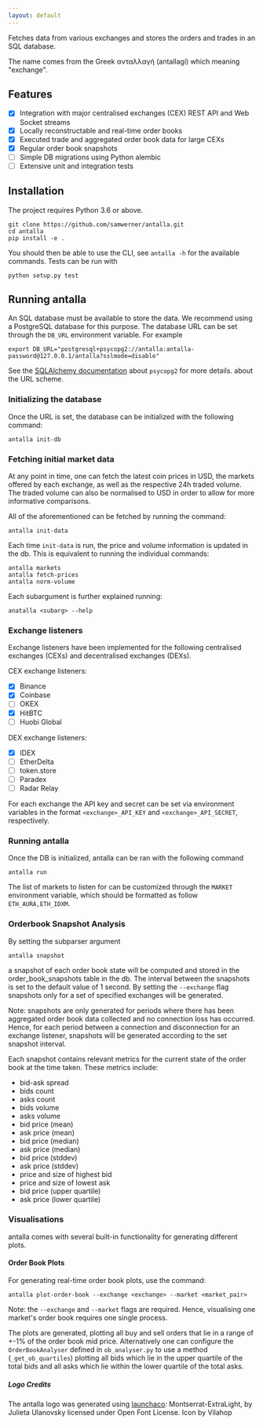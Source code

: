 ```yaml
---
layout: default
---
```


Fetches data from various exchanges and stores the orders and trades in an SQL database.

The name comes from the Greek ανταλλαγή (antallagí) which meaning "exchange".

## Features
- [x] Integration with major centralised exchanges (CEX) REST API and Web Socket streams
- [x] Locally reconstructable and real-time order books
- [x] Executed trade and aggregated order book data for large CEXs
- [x] Regular order book snapshots
- [ ] Simple DB migrations using Python alembic
- [ ] Extensive unit and integration tests

## Installation

The project requires Python 3.6 or above.

```
git clone https://github.com/samwerner/antalla.git
cd antalla
pip install -e .
```

You should then be able to use the CLI, see `antalla -h` for the available commands.
Tests can be run with

```
python setup.py test
```

## Running antalla

An SQL database must be available to store the data.
We recommend using a PostgreSQL database for this purpose.
The database URL can be set through the `DB_URL` environment variable. For example

```
export DB_URL="postgresql+psycopg2://antalla:antalla-password@127.0.0.1/antalla?sslmode=disable"
```

See the [SQLAlchemy documentation][1] about `psycopg2` for more details. about the URL scheme.

### Initializing the database

Once the URL is set, the database can be initialized with the following command:

```
antalla init-db
```

### Fetching initial market data

At any point in time, one can fetch the latest coin prices in USD, the markets offered by each exchange, as well as the respective 24h traded volume.
The traded volume can also be normalised to USD in order to allow for more informative comparisons.

All of the aforementioned can be fetched by running the command:

```
antalla init-data
```

Each time `init-data` is run, the price and volume information is updated in the db.
This is equivalent to running the individual commands:

```
antalla markets
antalla fetch-prices
antalla norm-volume
```

Each subargument is further explained running:

```
anatalla <subarg> --help
```

### Exchange listeners

Exchange listeners have been implemented for the following centralised exchanges (CEXs) and decentralised exchanges (DEXs).

CEX exchange listeners:
- [x] Binance
- [x] Coinbase
- [ ] OKEX
- [x] HitBTC
- [ ] Huobi Global

DEX exchange listeners:
- [x] IDEX
- [ ] EtherDelta
- [ ] token.store
- [ ] Paradex
- [ ] Radar Relay

For each exchange the API key and secret can be set via environment variables in the format `<exchange>_API_KEY` and `<exchange>_API_SECRET`, respectively.


### Running antalla

Once the DB is initialized, antalla can be ran with the following command

```
antalla run
```

The list of markets to listen for can be customized through the `MARKET` environment variable, which should be formatted as follow `ETH_AURA,ETH_IDXM`.

### Orderbook Snapshot Analysis

By setting the subparser argument

```
antalla snapshot
```

a snapshot of each order book state will be computed and stored in the order_book_snapshots table in the db. The interval between the snapshots is set to the default value of 1 second. By setting the `--exchange` flag snapshots only for a set of specified exchanges will be generated.

Note: snapshots are only generated for periods where there has been aggregated order book data collected and no connection loss has occurred. Hence, for each period between a connection and disconnection for an exchange listener, snapshots will be generated according to the set snapshot interval.

Each snapshot contains relevant metrics for the current state of the order book at the time taken. These metrics include:
* bid-ask spread
* bids count
* asks count
* bids volume
* asks volume
* bid price (mean)
* ask price (mean)
* bid price (median)
* ask price (median)
* bid price (stddev)
* ask price (stddev)
* price and size of highest bid
* price and size of lowest ask
* bid price (upper quartile)
* ask price (lower quartile)


### Visualisations

antalla comes with several built-in functionality for generating different plots.


#### Order Book Plots

For generating real-time order book plots, use the command:

```
antalla plot-order-book --exchange <exchange> --market <market_pair>
```

Note: the `--exchange` and `--market` flags are required. Hence, visualising one market's order book requires one single process.

The plots are generated, plotting all buy and sell orders that lie in a range of +-1% of the order book mid price. Alternatively one can configure the `OrderBookAnalyser` defined in `ob_analyser.py` to use a method (`_get_ob_quartiles`) plotting all bids which lie in the upper quartile of the total bids and all asks which lie within the lower quartile of the total asks.


[1]: https://docs.sqlalchemy.org/en/latest/dialects/postgresql.html#module-sqlalchemy.dialects.postgresql.psycopg2


##### Logo Credits
The antalla logo was generated using [launchaco](https://www.launchaco.com):
Montserrat-ExtraLight, by Julieta Ulanovsky licensed under Open Font License. Icon by Vilahop

